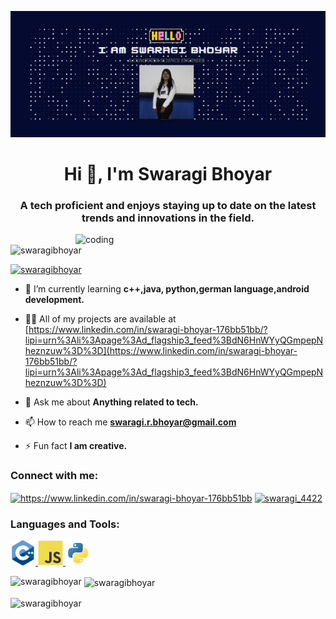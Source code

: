 ![logo](https://github.com/SwaragiBhoyar/SwaragiBhoyar/blob/main/I%20am%20swaragi%20bhoyar.jpg)
<h1 align="center">Hi 👋, I'm Swaragi Bhoyar</h1>
<h3 align="center">A tech proficient and enjoys staying up to date on the latest trends and innovations in the field.</h3>
<img align="right" alt="coding" width="400" src="https://i.pinimg.com/originals/11/96/89/119689d2f8ae50053501afb4190e23f6.gif">
<p align="left"> <img src="https://komarev.com/ghpvc/?username=swaragibhoyar&label=Profile%20views&color=0e75b6&style=flat" alt="swaragibhoyar" /> </p>

<p align="left"> <a href="https://github.com/ryo-ma/github-profile-trophy"><img src="https://github-profile-trophy.vercel.app/?username=swaragibhoyar" alt="swaragibhoyar" /></a> </p>

- 🌱 I’m currently learning **c++,java, python,german language,android development.**

- 👨‍💻 All of my projects are available at [https://www.linkedin.com/in/swaragi-bhoyar-176bb51bb/?lipi=urn%3Ali%3Apage%3Ad_flagship3_feed%3BdN6HnWYyQGmpepNheznzuw%3D%3D](https://www.linkedin.com/in/swaragi-bhoyar-176bb51bb/?lipi=urn%3Ali%3Apage%3Ad_flagship3_feed%3BdN6HnWYyQGmpepNheznzuw%3D%3D)

- 💬 Ask me about **Anything related to tech.**

- 📫 How to reach me **swaragi.r.bhoyar@gmail.com**

- ⚡ Fun fact **I am creative.**

<h3 align="left">Connect with me:</h3>
<p align="left">
<a href="https://linkedin.com/in/https://www.linkedin.com/in/swaragi-bhoyar-176bb51bb" target="blank"><img align="center" src="https://raw.githubusercontent.com/rahuldkjain/github-profile-readme-generator/master/src/images/icons/Social/linked-in-alt.svg" alt="https://www.linkedin.com/in/swaragi-bhoyar-176bb51bb" height="30" width="40" /></a>
<a href="https://instagram.com/swaragi_4422" target="blank"><img align="center" src="https://raw.githubusercontent.com/rahuldkjain/github-profile-readme-generator/master/src/images/icons/Social/instagram.svg" alt="swaragi_4422" height="30" width="40" /></a>
</p>

<h3 align="left">Languages and Tools:</h3>
<p align="left"> <a href="https://www.w3schools.com/cpp/" target="_blank" rel="noreferrer"> <img src="https://raw.githubusercontent.com/devicons/devicon/master/icons/cplusplus/cplusplus-original.svg" alt="cplusplus" width="40" height="40"/> </a> <a href="https://developer.mozilla.org/en-US/docs/Web/JavaScript" target="_blank" rel="noreferrer"> <img src="https://raw.githubusercontent.com/devicons/devicon/master/icons/javascript/javascript-original.svg" alt="javascript" width="40" height="40"/> </a> <a href="https://www.python.org" target="_blank" rel="noreferrer"> <img src="https://raw.githubusercontent.com/devicons/devicon/master/icons/python/python-original.svg" alt="python" width="40" height="40"/> </a> </p>

<p><img align="left" src="https://github-readme-stats.vercel.app/api/top-langs?username=swaragibhoyar&show_icons=true&locale=en&layout=compact" alt="swaragibhoyar" /></p>

<p>&nbsp;<img align="center" src="https://github-readme-stats.vercel.app/api?username=swaragibhoyar&show_icons=true&locale=en" alt="swaragibhoyar" /></p>

<p><img align="center" src="https://github-readme-streak-stats.herokuapp.com/?user=swaragibhoyar&" alt="swaragibhoyar" /></p>
